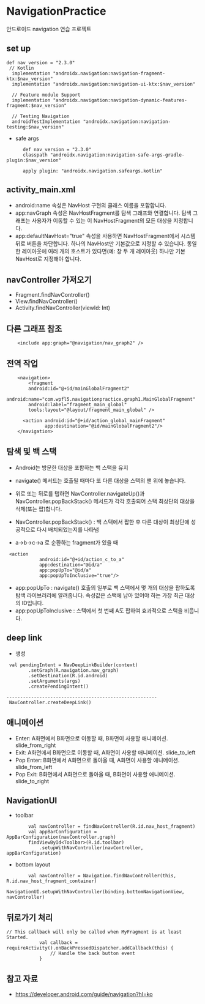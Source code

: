# NavigationPractice
안드로이드 navigation 연습 프로젝트

## set up
```
def nav_version = "2.3.0"
 // Kotlin
  implementation "androidx.navigation:navigation-fragment-ktx:$nav_version"
  implementation "androidx.navigation:navigation-ui-ktx:$nav_version"

  // Feature module Support
  implementation "androidx.navigation:navigation-dynamic-features-fragment:$nav_version"

  // Testing Navigation
  androidTestImplementation "androidx.navigation:navigation-testing:$nav_version"

```
- safe args
```
      def nav_version = "2.3.0"
      classpath "androidx.navigation:navigation-safe-args-gradle-plugin:$nav_version"
      
      apply plugin: "androidx.navigation.safeargs.kotlin"
```

## activity_main.xml
- android:name 속성은 NavHost 구현의 클래스 이름을 포함합니다.
- app:navGraph 속성은 NavHostFragment를 탐색 그래프와 연결합니다.
탐색 그래프는 사용자가 이동할 수 있는 이 NavHostFragment의 모든 대상을 지정합니다.
- app:defaultNavHost="true" 속성을 사용하면 NavHostFragment에서 시스템 뒤로 버튼을 차단합니다. 하나의 NavHost만 기본값으로 지정할 수 있습니다.
동일한 레이아웃에 여러 개의 호스트가 있다면(예: 창 두 개 레이아웃) 하나만 기본 NavHost로 지정해야 합니다.


## navController 가져오기
- Fragment.findNavController()
- View.findNavController()
- Activity.findNavController(viewId: Int)

## 다른 그래프 참조
```
    <include app:graph="@navigation/nav_graph2" />
```

## 전역 작업
```
    <navigation>
        <fragment
        android:id="@+id/mainGlobalFragment2"
        android:name="com.wpfl5.navigationpractice.graph1.MainGlobalFragment"
        android:label="fragment_main_global"
        tools:layout="@layout/fragment_main_global" />

      <action android:id="@+id/action_global_mainFragment"
              app:destination="@id/mainGlobalFragment2"/>
    </navigation>
```

## 탐색 및 백 스택
- Android는 방문한 대상을 포함하는 백 스택을 유지
- navigate() 메서드는 호출될 때마다 또 다른 대상을 스택의 맨 위에 놓습니다.
- 위로 또는 뒤로를 탭하면 NavController.navigateUp()과 NavController.popBackStack() 메서드가 각각 호출되어 스택 최상단의 대상을 삭제(또는 팝)합니다.
- NavController.popBackStack() : 백 스택에서 팝한 후 다른 대상이 최상단에 성공적으로 다시 배치되었는지를 나타냄

- a->b->c->a 로 순환하는 fragment가 있을 때 
```
 <action
            android:id="@+id/action_c_to_a"
            app:destination="@id/a"
            app:popUpTo="@id/a"
            app:popUpToInclusive="true"/>
```
- app:popUpTo : navigate() 호출의 일부로 백 스택에서 몇 개의 대상을 팝하도록 탐색 라이브러리에 알려줍니다. 속성값은 스택에 남아 있어야 하는 가장 최근 대상의 ID입니다.
- app:popUpToInclusive : 스택에서 첫 번째 A도 팝하여 효과적으로 스택을 비웁니다.

## deep link
- 생성
```
 val pendingIntent = NavDeepLinkBuilder(context)
        .setGraph(R.navigation.nav_graph)
        .setDestination(R.id.android)
        .setArguments(args)
        .createPendingIntent()
        
-------------------------------------------------------        
 NavController.createDeepLink()
```

## 애니메이션
- Enter: A화면에서 B화면으로 이동할 때, B화면이 사용할 애니메이션. slide_from_right
- Exit: A화면에서 B화면으로 이동할 때, A화면이 사용할 애니메이션. slide_to_left
- Pop Enter: B화면에서 A화면으로 돌아올 때, A화면이 사용할 애니메이션. slide_from_left
- Pop Exit: B화면에서 A화면으로 돌아올 때, B화면이 사용할 애니메이션. slide_to_right

## NavigationUI
- toolbar
```
        val navController = findNavController(R.id.nav_host_fragment)
        val appBarConfiguration = AppBarConfiguration(navController.graph)
        findViewById<Toolbar>(R.id.toolbar)
            .setupWithNavController(navController, appBarConfiguration)
```

- bottom layout
```
        val navController = Navigation.findNavController(this, R.id.nav_host_fragment_container)
        NavigationUI.setupWithNavController(binding.bottomNavigationView, navController)
```

## 뒤로가기 처리
```
// This callback will only be called when MyFragment is at least Started.
            val callback = requireActivity().onBackPressedDispatcher.addCallback(this) {
                // Handle the back button event
            }         
```

## 참고 자료
- https://developer.android.com/guide/navigation?hl=ko
